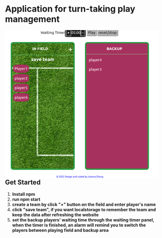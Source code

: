 # Application for turn-taking play management

<img src="./Turn-Taking-tool.png" alt="App Screen-Shot" style="float: left; margin-right:20px" />

## Get Started

1. **Install npm**
2. **run npm start**
3. **create a team by click "+" button on the field and enter player's name**
4. **click "save team", if you want localstorage to remember the team and keep the data after refreshing the website**
5. **set the backup players' waiting time through the waiting timer panel, when the timer is finished, an alarm will remind you to switch the players between playing field and backup area**
